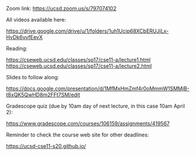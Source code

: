 Zoom link: https://ucsd.zoom.us/s/797074102

All videos available here:

https://drive.google.com/drive/u/1/folders/1uh1Ucip68XCbERUJjLx-HvDk6vvfEevX

Reading:

https://cseweb.ucsd.edu/classes/sp17/cse11-a/lecture1.html
https://cseweb.ucsd.edu/classes/sp17/cse11-a/lecture2.html

Slides to follow along:

https://docs.google.com/presentation/d/1MfMxHmZmf4r0oMmmW1SMMjB-t8xQK5QwHD8m2FFt7SM/edit

Gradescope quiz (due by 10am day of next lecture, in this case 10am April 2):

https://www.gradescope.com/courses/106159/assignments/419567

Reminder to check the course web site for other deadlines:

https://ucsd-cse11-s20.github.io/



